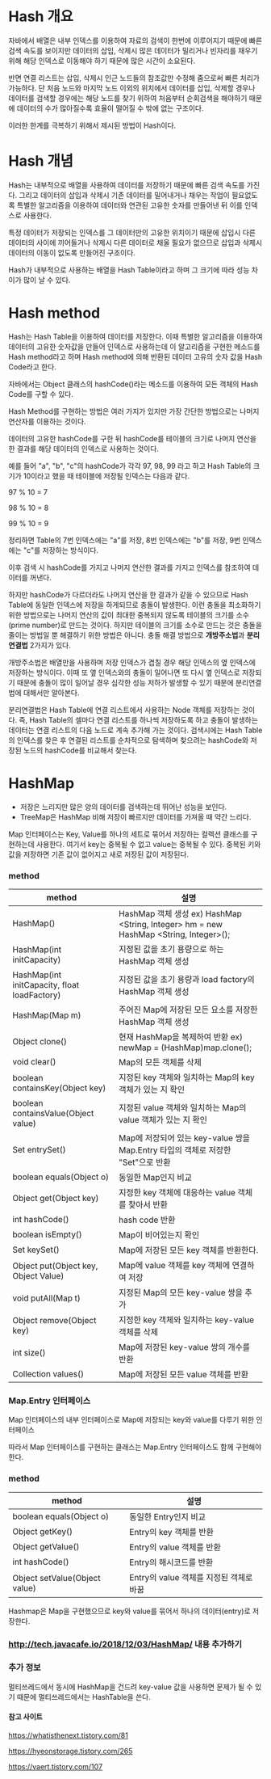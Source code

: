 # Hash 개요

자바에서 배열은 내부 인덱스를 이용하여 자료의 검색이 한번에 이루어지기 때문에 빠른 검색 속도를 보이지만 데이터의 삽입, 삭제시 많은 데이터가 밀리거나 빈자리를 채우기 위해 해당 인덱스로 이동해야 하기 때문에 많은 시간이 소요된다.

반면 연결 리스트는 삽입, 삭제시 인근 노드들의 참조값만 수정해 줌으로써 빠른 처리가 가능하다. 단 처음 노드와 마지막 노드 이외의 위치에서 데이터를 삽입, 삭제할 경우나 데이터를 검색할 경우에는 해당 노드를 찾기 위하여 처음부터 순회검색을 해야하기 때문에 데이터의 수가 많아질수록 효율이 떨어질 수 밖에 없는 구조이다.

이러한 한계를 극복하기 위해서 제시된 방법이 Hash이다.



# Hash 개념

Hash는 내부적으로 배열을 사용하여 데이터를 저장하기 때문에 빠른 검색 속도를 가진다. 그리고 데이터의 삽입과 삭제시 기존 데이터를 밀어내거나 채우는 작업이 필요없도록 특별한 알고리즘을 이용하여 데이터와 연관된 고유한 숫자를 만들어낸 뒤 이를 인덱스로 사용한다. 

특정 데이터가 저장되는 인덱스를 그 데이터만의 고유한 위치이기 때문에 삽입시 다른 데이터의 사이에 끼어들거나 삭제시 다른 데이터로 채울 필요가 없으므로 삽입과 삭제시 데이터의 이동이 없도록 만들어진 구조이다.

Hash가 내부적으로 사용하는 배열을 Hash Table이라고 하며 그 크기에 따라 성능 차이가 많이 날 수 있다.



# Hash method

Hash는 Hash Table을 이용하여 데이터를 저장한다. 이때 특별한 알고리즘을 이용하여 데이터의 고유한 숫자값을 만들어 인덱스로 사용하는데 이 알고리즘을 구현한 메소드를 Hash method라고 하며 Hash method에 의해 반환된 데이터 고유의 숫자 값을 Hash Code라고 한다.

자바에서는 Object 클래스의 hashCode()라는 메소드를 이용하여 모든 객체의 Hash Code를 구할 수 있다.

Hash Method를 구현하는 방법은 여러 가지가 있지만 가장 간단한 방법으로는 나머지 연산자를 이용하는 것이다.

데이터의 고유한 hashCode를 구한 뒤 hashCode를 테이블의 크기로 나머지 연산을 한 결과를 해당 데이터의 인덱스로 사용하는 것이다.

예를 들어 "a", "b", "c"의 hashCode가 각각 97, 98, 99 라고 하고 Hash Table의 크기가 10이라고 했을 때 테이블에 저장될 인덱스는 다음과 같다.

97 % 10 = 7

98 % 10 = 8

99 % 10 = 9

정리하면 Table의 7번 인덱스에는 "a"를 저장, 8번 인덱스에는 "b"를 저장, 9번 인덱스에는 "c"를 저장하는 방식이다.

이후 검색 시 hashCode를 가지고 나머지 연산한 결과를 가지고 인덱스를 참조하여 데이터를 꺼낸다.



하지만 hashCode가 다르더라도 나머지 연산을 한 결과가 같을 수 있으므로 Hash Table에 동일한 인덱스에 저장을 하게되므로 충돌이 발생한다. 이런 충돌을 최소화하기 위한 방법으로는 나머지 연산의 값이 최대한 중복되지 않도록 테이블의 크기를 소수(prime number)로 만드는 것이다. 하지만 테이블의 크기를 소수로 만드는 것은 충돌을 줄이는 방법일 뿐 해결하기 위한 방법은 아니다. 충돌 해결 방법으로 **개방주소법**과 **분리연결법** 2가지가 있다.

개방주소법은 배열만을 사용하며 저장 인덱스가 겹칠 경우 해당 인덱스의 옆 인덱스에 저장하는 방식이다. 이때 또 옆 인덱스와의 충돌이 일어나면 또 다시 옆 인덱스로 저장되기 때문에 충돌이 많이 일어날 경우 심각한 성능 저하가 발생할 수 있기 때문에 분리연결법에 대해서만 알아본다.

분리연결법은 Hash Table에 연결 리스트에서 사용하는 Node 객체를 저장하는 것이다. 즉, Hash Table의 셀마다 연결 리스트를 하나씩 저장하도록 하고 충돌이 발생하는 데이터는 연결 리스트의 다음 노드로 계속 추가해 가는 것이다. 검색시에는 Hash Table의 인덱스를 찾은 후 연결된 리스트를 순차적으로 탐색하며 찾으려는 hashCode와 저장된 노드의 hashCode를 비교해서 찾는다.





# HashMap

- 저장은 느리지만 많은 양의 데이터를 검색하는데 뛰어난 성능을 보인다.
- TreeMap은 HashMap 비해 저장이 빠르지만 데이터를 가져올 때 약간 느리다.

Map 인터페이스는 Key, Value를 하나의 세트로 묶어서 저장하는 컬렉션 클래스를 구현하는데 사용한다. 여기서 key는 중복될 수 없고 value는 중복될 수 있다. 중복된 키와 값을 저장하면 기존 값이 없어지고 새로 저장된 값이 저장된다.



### method

| method                                       | 설명                                                         |
| -------------------------------------------- | ------------------------------------------------------------ |
| HashMap()                                    | HashMap 객체 생성 ex) HashMap <String, Integer> hm = new HashMap <String, Integer>(); |
| HashMap(int initCapacity)                    | 지정된 값을 초기 용량으로 하는 HashMap 객체 생성             |
| HashMap(int initCapacity, float loadFactory) | 지정된 값을 초기 용량과 load factory의 HashMap 객체 생성     |
| HashMap(Map m)                               | 주어진 Map에 저장된 모든 요소를 저장한 HashMap 객체 생성     |
| Object clone()                               | 현재 HashMap을 복제하여 반환 ex) newMap = (HashMap)map.clone(); |
| void clear()                                 | Map의 모든 객체를 삭제                                       |
| boolean containsKey(Object key)              | 지정된 key 객체와 일치하는 Map의 key 객체가 있는 지 확인     |
| boolean containsValue(Object value)          | 지정된 value 객체와 일치하는 Map의 value 객체가 있는 지 확인 |
| Set entrySet()                               | Map에 저장되어 있는 key-value 쌍을 Map.Entry 타입의 객체로 저장한 "Set"으로 반환 |
| boolean equals(Object o)                     | 동일한 Map인지 비교                                          |
| Object get(Object key)                       | 지정한 key 객체에 대응하는 value 객체를 찾아서 반환          |
| int hashCode()                               | hash code 반환                                               |
| boolean isEmpty()                            | Map이 비어있는지 확인                                        |
| Set keySet()                                 | Map에 저장된 모든 key 객체를 반환한다.                       |
| Object put(Object key, Object Value)         | Map에 value 객체를 key 객체에 연결하여 저장                  |
| void putAll(Map t)                           | 지정된 Map의 모든 key-value 쌍을 추가                        |
| Object remove(Object key)                    | 지정한 key 객체와 일치하는 key-value 객체를 삭제             |
| int size()                                   | Map에 저장된 key-value 쌍의 개수를 반환                      |
| Collection values()                          | Map에 저장된 모든 value 객체를 반환                          |



### Map.Entry 인터페이스

Map 인터페이스의 내부 인터페이스로 Map에 저장되는 key와 value를 다루기 위한 인터페이스

따라서 Map 인터페이스를 구현하는 클래스는 Map.Entry 인터페이스도 함께 구현해야 한다.



### method

| method                        | 설명                                    |
| ----------------------------- | --------------------------------------- |
| boolean equals(Object o)      | 동일한 Entry인지 비교                   |
| Object getKey()               | Entry의 key 객체를 반환                 |
| Object getValue()             | Entry의 value 객체를 반환               |
| int hashCode()                | Entry의 해시코드를 반환                 |
| Object setValue(Object value) | Entry의 value 객체를 지정된 객체로 바꿈 |



Hashmap은 Map을 구현했으므로 key와 value를 묶어서 하나의 데이터(entry)로 저장한다.



### http://tech.javacafe.io/2018/12/03/HashMap/ 내용 추가하기



### 추가 정보

멀티쓰레드에서 동시에 HashMap을 건드려 key-value 값을 사용하면 문제가 될 수 있기 때문에 멀티쓰레드에서는 HashTable을 쓴다.



#### 참고 사이트

https://whatisthenext.tistory.com/81

https://hyeonstorage.tistory.com/265

https://vaert.tistory.com/107